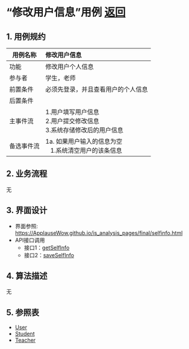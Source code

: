 # “修改用户信息”用例 [返回](../README.md)
## 1. 用例规约

|用例名称|修改用户信息|
|-------|:-------------|
|功能|修改用户个人信息|
|参与者|学生，老师|
|前置条件|必须先登录，并且查看用户的个人信息|
|后置条件| |
|主事件流| 1.用户填写用户信息 <br/> 2.用户提交修改信息 <br/>3.系统存储修改后的用户信息|
|备选事件流|1a. 如果用户输入的信息为空 <br/>&nbsp;&nbsp; 1.系统清空用户的该条信息|

## 2. 业务流程
无

## 3. 界面设计
- 界面参照: https://ApplauseWow.github.io/is_analysis_pages/final/selfinfo.html
- API接口调用
    - 接口1：[getSelfInfo](../interface/getSelfInfo.md)
    - 接口2：[saveSelfInfo](../interface/saveSelfInfo.md)
    
## 4. 算法描述
无
    
## 5. 参照表
- [User](../DataTables.md/#USERS)
- [Student](../DataTables.md/#STUDENTS)
- [Teacher](../DataTables.md/#TEACHERS)
